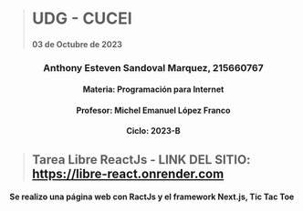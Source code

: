 > # UDG - CUCEI 
> #### 03 de Octubre de 2023
### <p align="center"> Anthony Esteven Sandoval Marquez, 215660767</p>
#### <p align="center"> Materia: Programación para Internet </p>
#### <p align="center"> Profesor: Michel Emanuel López Franco </p>
#### <p align="center"> Ciclo: 2023-B </p>

> ## Tarea Libre ReactJs - LINK DEL SITIO: https://libre-react.onrender.com

#### Se realizo una página web con RactJs y el framework Next.js, Tic Tac Toe
